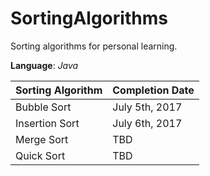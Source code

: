 # SortingAlgorithms
Sorting algorithms for personal learning.

__Language__: _Java_

Sorting Algorithm | Completion Date
----------------- | ----------------
Bubble Sort       | July 5th, 2017
Insertion Sort    | July 6th, 2017
Merge Sort        | TBD
Quick Sort        | TBD
